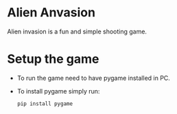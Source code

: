 # Alien Anvasion
Alien invasion is a fun and simple shooting game.

# Setup the game
* To run the game need to have pygame installed in PC.

* To install pygame simply run:

    ```pip install pygame```

